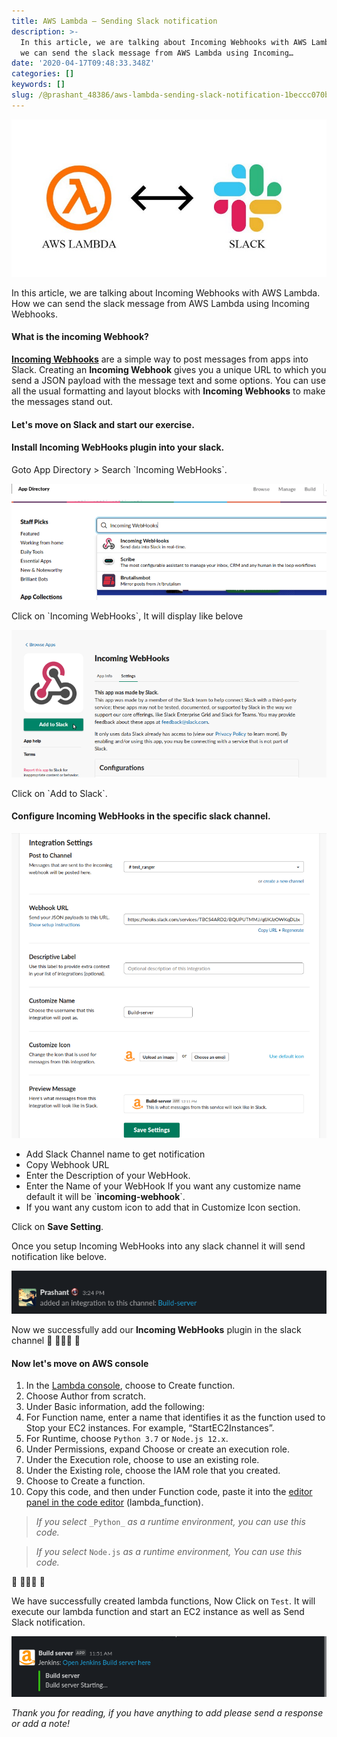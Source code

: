 ```yaml
---
title: AWS Lambda — Sending Slack notification
description: >-
  In this article, we are talking about Incoming Webhooks with AWS Lambda. How
  we can send the slack message from AWS Lambda using Incoming…
date: '2020-04-17T09:48:33.348Z'
categories: []
keywords: []
slug: /@prashant_48386/aws-lambda-sending-slack-notification-1beccc070bd3
---
```


![](../img/1__eBw535tobQFVyIqlXoBWpw.jpeg)

In this article, we are talking about Incoming Webhooks with AWS Lambda. How we can send the slack message from AWS Lambda using Incoming Webhooks.

#### What is the incoming Webhook?

[**Incoming Webhooks**](https://appgambit-surat.slack.com/apps/A0F7XDUAZ-incoming-webhooks?next_id=0) are a simple way to post messages from apps into Slack. Creating an **Incoming Webhook** gives you a unique URL to which you send a JSON payload with the message text and some options. You can use all the usual formatting and layout blocks with **Incoming Webhooks** to make the messages stand out.

#### Let's move on Slack and start our exercise.

#### **Install Incoming WebHooks plugin into your slack.**

Goto App Directory > Search \`Incoming WebHooks\`.

![](../img/1__vOBW4O4W04__IYk0vLDcGCg.png)

Click on \`Incoming WebHooks\`, It will display like belove

![](../img/1__JnJAe7QEDosn2tfvgL9xmA.png)

Click on \`Add to Slack\`.

#### Configure Incoming WebHooks in the specific slack channel.

![](../img/1__80FQ5KRn7rkjzhrrrEbEow.png)

*   Add Slack Channel name to get notification
*   Copy Webhook URL
*   Enter the Description of your WebHook.
*   Enter the Name of your WebHook If you want any customize name default it will be \`**incoming-webhook**\`.
*   If you want any custom icon to add that in Customize Icon section.

Click on **Save Setting**.

Once you setup Incoming WebHooks into any slack channel it will send notification like belove.

![](../img/1__6LjZksgN3bpscy8oFCoCMA.png)

Now we successfully add our **Incoming WebHooks** plugin in the slack channel 🎊 🎉🤖🎊 🎉

#### Now let's move on AWS console

1.  In the [Lambda console](https://console.aws.amazon.com/lambda/), choose to Create function.
2.  Choose Author from scratch.
3.  Under Basic information, add the following:
4.  For Function name, enter a name that identifies it as the function used to Stop your EC2 instances. For example, “StartEC2Instances”.
5.  For Runtime, choose `Python 3.7` or `Node.js 12.x`.
6.  Under Permissions, expand Choose or create an execution role.
7.  Under the Execution role, choose to use an existing role.
8.  Under the Existing role, choose the IAM role that you created.
9.  Choose to Create a function.
10.  Copy this code, and then under Function code, paste it into the [editor panel in the code editor](https://docs.aws.amazon.com/lambda/latest/dg/code-editor.html#code-editor-code) (lambda\_function).

> _If you select_ `_Python_` _as a runtime environment, you can use this code._

> _If you select_ `Node.js` _as a runtime environment, You can use this code._

🎊 🎉🤖🎊 🎉

We have successfully created lambda functions, Now Click on `Test`. It will execute our lambda function and start an EC2 instance as well as Send Slack notification.

![](../img/1__4cZCARUlDYY90Lh4nLOfSA.png)

_Thank you for reading, if you have anything to add please send a response or add a note!_
